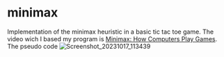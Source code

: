 # minimax
Implementation of the minimax heuristic in a basic tic tac toe game.
The video wich I based my program is [Minimax: How Computers Play Games](https://www.youtube.com/watch?v=SLgZhpDsrfc&ab_channel=SpanningTree).
The pseudo code ![Screenshot_20231017_113439](https://github.com/Bugz-gg/minimax/assets/112644383/08481b28-db7c-4690-87e7-fa5af58cc623)

